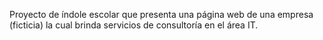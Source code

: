 Proyecto de índole escolar que presenta una página web de una empresa (ficticia) la cual brinda servicios de consultoría en el área IT.
